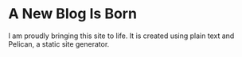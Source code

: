 # A New Blog Is Born

I am proudly bringing this site to life. It is created using plain text and Pelican, a static site generator.
